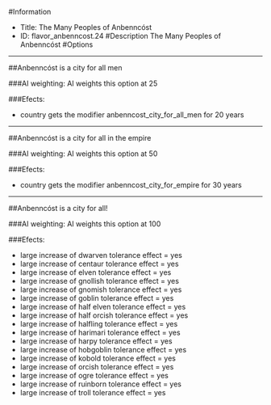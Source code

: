 #Information
 - Title: The Many Peoples of Anbenncóst
 - ID: flavor_anbenncost.24
#Description
The Many Peoples of Anbenncóst
#Options

___
##Anbenncóst is a city for all men

###AI weighting:
AI weights this option at 25


###Efects:<ul><li>country gets the modifier anbenncost_city_for_all_men for 20 years</li></ul>

___
##Anbenncóst is a city for all in the empire

###AI weighting:
AI weights this option at 50


###Efects:<ul><li>country gets the modifier anbenncost_city_for_empire for 30 years</li></ul>

___
##Anbenncóst is a city for all!

###AI weighting:
AI weights this option at 100


###Efects:<ul><li>large increase of dwarven tolerance effect = yes</li><li>large increase of centaur tolerance effect = yes</li><li>large increase of elven tolerance effect = yes</li><li>large increase of gnollish tolerance effect = yes</li><li>large increase of gnomish tolerance effect = yes</li><li>large increase of goblin tolerance effect = yes</li><li>large increase of half elven tolerance effect = yes</li><li>large increase of half orcish tolerance effect = yes</li><li>large increase of halfling tolerance effect = yes</li><li>large increase of harimari tolerance effect = yes</li><li>large increase of harpy tolerance effect = yes</li><li>large increase of hobgoblin tolerance effect = yes</li><li>large increase of kobold tolerance effect = yes</li><li>large increase of orcish tolerance effect = yes</li><li>large increase of ogre tolerance effect = yes</li><li>large increase of ruinborn tolerance effect = yes</li><li>large increase of troll tolerance effect = yes</li></ul>
